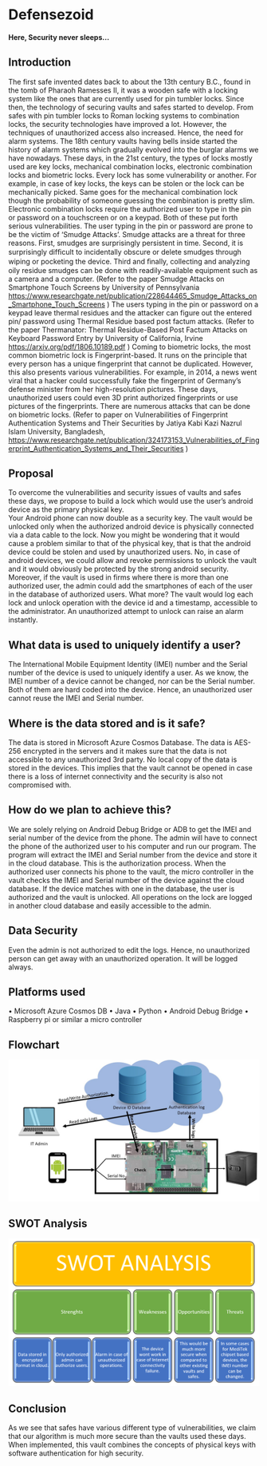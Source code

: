 # Defensezoid
#### Here, Security never sleeps…
## Introduction
The first safe invented dates back to about the 13th century B.C., found in the tomb of Pharaoh Ramesses II, it was a wooden safe with a locking system like the ones that are currently used for pin tumbler locks. Since then, the technology of securing vaults and safes started to develop. From safes with pin tumbler locks to Roman locking systems to combination locks, the security technologies have improved a lot. However, the techniques of unauthorized access also increased. Hence, the need for alarm systems. The 18th century vaults having bells inside started the history of alarm systems which gradually evolved into the burglar alarms we have nowadays.
These days, in the 21st century, the types of locks mostly used are key locks, mechanical combination locks, electronic combination locks and biometric locks. Every lock has some vulnerability or another. For example, in case of key locks, the keys can be stolen or the lock can be mechanically picked. Same goes for the mechanical combination lock though the probability of someone guessing the combination is pretty slim.
Electronic combination locks require the authorized user to type in the pin or password on a touchscreen or on a keypad. Both of these put forth serious vulnerabilities.
The user typing in the pin or password are prone to be the victim of ‘Smudge Attacks’. Smudge attacks are a threat for three reasons. First, smudges are surprisingly persistent in time. Second, it is surprisingly difﬁcult to incidentally obscure or delete smudges through wiping or pocketing the device. Third and ﬁnally, collecting and analyzing oily residue smudges can be done with readily-available equipment such as a camera and a computer. (Refer to the paper Smudge Attacks on Smartphone Touch Screens by University of Pennsylvania https://www.researchgate.net/publication/228644465_Smudge_Attacks_on_Smartphone_Touch_Screens )
The users typing in the pin or password on a keypad leave thermal residues and the attacker can figure out the entered pin/ password using Thermal Residue based post factum attacks. (Refer to the paper Thermanator: Thermal Residue-Based Post Factum Attacks on Keyboard Password Entry by University of California, Irvine https://arxiv.org/pdf/1806.10189.pdf )
Coming to biometric locks, the most common biometric lock is Fingerprint-based. It runs on the principle that every person has a unique fingerprint that cannot be duplicated. However, this also presents various vulnerabilities. For example, in 2014, a news went viral that a hacker could successfully fake the fingerprint of Germany’s defense minister from her high-resolution pictures. These days, unauthorized users could even 3D print authorized fingerprints or use pictures of the fingerprints. There are numerous attacks that can be done on biometric locks. (Refer to paper on Vulnerabilities of Fingerprint Authentication Systems and Their Securities by Jatiya Kabi Kazi Nazrul Islam University, Bangladesh, https://www.researchgate.net/publication/324173153_Vulnerabilities_of_Fingerprint_Authentication_Systems_and_Their_Securities )
## Proposal
To overcome the vulnerabilities and security issues of vaults and safes these days, we propose to build a lock which would use the user’s android device as the primary physical key.  
Your Android phone can now double as a security key.
The vault would be unlocked only when the authorized android device is physically connected via a data cable to the lock. Now you might be wondering that it would cause a problem similar to that of the physical key, that is that the android device could be stolen and used by unauthorized users.
No, in case of android devices, we could allow and revoke permissions to unlock the vault and it would obviously be protected by the strong android security. Moreover, if the vault is used in firms where there is more than one authorized user, the admin could add the smartphones of each of the user in the database of authorized users. What more? The vault would log each lock and unlock operation with the device id and a timestamp, accessible to the administrator. An unauthorized attempt to unlock can raise an alarm instantly.
## What data is used to uniquely identify a user?
The International Mobile Equipment Identity (IMEI) number and the Serial number of the device is used to uniquely identify a user. As we know, the IMEI number of a device cannot be changed, nor can be the Serial number. Both of them are hard coded into the device. Hence, an unauthorized user cannot reuse the IMEI and Serial number.
## Where is the data stored and is it safe?
The data is stored in Microsoft Azure Cosmos Database. The data is AES-256 encrypted in the servers and it makes sure that the data is not accessible to any unauthorized 3rd party. No local copy of the data is stored in the devices. This implies that the vault cannot be opened in case there is a loss of internet connectivity and the security is also not compromised with.
## How do we plan to achieve this?
We are solely relying on Android Debug Bridge or ADB to get the IMEI and serial number of the device from the phone. The admin will have to connect the phone of the authorized user to his computer and run our program. The program will extract the IMEI and Serial number from the device and store it in the cloud database. This is the authorization process. When the authorized user connects his phone to the vault, the micro controller in the vault checks the IMEI and Serial number of the device against the cloud database. If the device matches with one in the database, the user is authorized and the vault is unlocked. All operations on the lock are logged in another cloud database and easily accessible to the admin.
## Data Security
Even the admin is not authorized to edit the logs. Hence, no unauthorized person can get away with an unauthorized operation. It will be logged always.
## Platforms used
•	Microsoft Azure Cosmos DB
•	Java
•	Python
•	Android Debug Bridge
•	Raspberry pi or similar a micro controller



## Flowchart
 ![](./Flowchart.jpg)
## SWOT Analysis
 ![](./swot.png)
## Conclusion
As we see that safes have various different type of vulnerabilities, we claim that our algorithm is much more secure than the vaults used these days. When implemented, this vault combines the concepts of physical keys with software authentication for high security.
